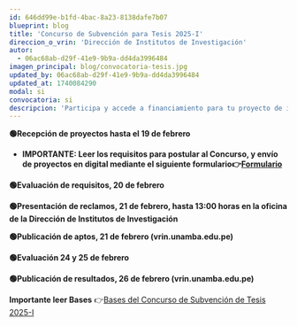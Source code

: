 ```yaml
---
id: 646dd99e-b1fd-4bac-8a23-8138dafe7b07
blueprint: blog
title: 'Concurso de Subvención para Tesis 2025-I'
direccion_o_vrin: 'Dirección de Institutos de Investigación'
autor:
  - 06ac68ab-d29f-41e9-9b9a-dd4da3996484
imagen_principal: blog/convocatoria-tesis.jpg
updated_by: 06ac68ab-d29f-41e9-9b9a-dd4da3996484
updated_at: 1740084290
modal: si
convocatoria: si
descripcion: 'Participa y accede a financiamiento para tu proyecto de investigación. ¡Postula antes del 19 de febrero!'
---
```

****🟢Recepción de proyectos hasta el 19 de febrero****

- ****IMPORTANTE: Leer los requisitos para postular al Concurso, y envío de proyectos en digital mediante el siguiente formulario👉[Formulario](https://docs.google.com/forms/d/e/1FAIpQLSeNT-JGlnlZBcJG0OVx9_1aTb4hViVYQw4LC5rgqvin0LVZAw/closedform)****

****🟢Evaluación de requisitos, 20 de febrero****

****🟢Presentación de reclamos, 21 de febrero, hasta 13:00 horas en la oficina de la Dirección de Institutos de Investigación****

****🟢Publicación de aptos, 21 de febrero (vrin.unamba.edu.pe)****

****🟢Evaluación 24 y 25 de febrero****

****🟢Publicación de resultados, 26 de febrero (vrin.unamba.edu.pe)****

****Importante leer Bases**** 👉[Bases del Concurso de Subvención de Tesis 2025-I](https://drive.google.com/file/d/1GBPOc4LitKpOBZ8yHMsKuQyrppPp0-49/view)